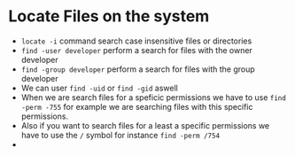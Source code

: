 # Locate Files on the system #

* `locate -i` command search case insensitive files or directories
* `find -user developer` perform a search for files with the owner developer
* `find -group developer` perform a search for files with the group developer
* We can user `find -uid` or `find -gid` aswell
* When we are search files for a speficic permissions we have to use `find -perm -755` for example we are searching files with this specific permissions.
* Also if you want to search files for a least a specific permissions we have to use the `/` symbol for instance `find -perm /754`
* 